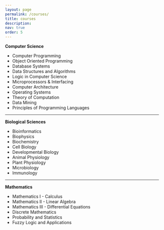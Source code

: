 ```yaml
---
layout: page
permalink: /courses/
title: courses
description: 
nav: true
order: 5
---
```



**Computer Science**

- Computer Programming
- Object Oriented Programming
- Database Systems
- Data Structures and Algorithms
- Logic in Computer Science
- Microprocessors & Interfacing
- Computer Architecture
- Operating Systems
- Theory of Computation
- Data Mining
- Principles of Programming Languages

---

**Biological Sciences**

* Bioinformatics
* Biophysics
* Biochemistry
* Cell Biology
* Developmental Biology
* Animal Physiology
* Plant Physiology
* Microbiology
* Immunology


---

**Mathematics**

* Mathematics I - Calculus
* Mathematics II - Linear Algebra
* Mathematics III - Differential Equations
* Discrete Mathematics
* Probability and Statistics
* Fuzzy Logic and Applications